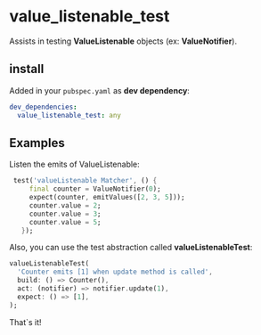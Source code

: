 # value_listenable_test

Assists in testing **ValueListenable** objects (ex: **ValueNotifier**).

## install

Added in your `pubspec.yaml` as **dev dependency**:

```yaml
dev_dependencies:
  value_listenable_test: any
```

## Examples

Listen the emits of ValueListenable:

```dart
 test('valueListenable Matcher', () {
     final counter = ValueNotifier(0);
     expect(counter, emitValues([2, 3, 5]));
     counter.value = 2;
     counter.value = 3;
     counter.value = 5;
   });
```

Also, you can use the test abstraction called **valueListenableTest**:

```dart
valueListenableTest(
  'Counter emits [1] when update method is called',
  build: () => Counter(),
  act: (notifier) => notifier.update(1),
  expect: () => [1],
);
```

That`s it!
